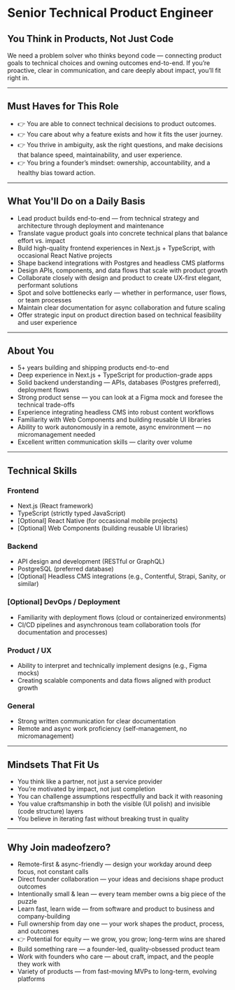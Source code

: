 # Senior Technical Product Engineer

## You Think in Products, Not Just Code

We need a problem solver who thinks beyond code — connecting product goals to technical choices and owning outcomes end-to-end. If you’re proactive, clear in communication, and care deeply about impact, you’ll fit right in.

---

## Must Haves for This Role

- 👉 You are able to connect technical decisions to product outcomes.  
- 👉 You care about why a feature exists and how it fits the user journey.  
- 👉 You thrive in ambiguity, ask the right questions, and make decisions that balance speed, maintainability, and user experience.  
- 👉 You bring a founder’s mindset: ownership, accountability, and a healthy bias toward action.

---

## What You'll Do on a Daily Basis

- Lead product builds end-to-end — from technical strategy and architecture through deployment and maintenance  
- Translate vague product goals into concrete technical plans that balance effort vs. impact  
- Build high-quality frontend experiences in Next.js + TypeScript, with occasional React Native projects  
- Shape backend integrations with Postgres and headless CMS platforms  
- Design APIs, components, and data flows that scale with product growth  
- Collaborate closely with design and product to create UX-first elegant, performant solutions  
- Spot and solve bottlenecks early — whether in performance, user flows, or team processes  
- Maintain clear documentation for async collaboration and future scaling  
- Offer strategic input on product direction based on technical feasibility and user experience  

---

## About You

- 5+ years building and shipping products end-to-end  
- Deep experience in Next.js + TypeScript for production-grade apps  
- Solid backend understanding — APIs, databases (Postgres preferred), deployment flows  
- Strong product sense — you can look at a Figma mock and foresee the technical trade-offs  
- Experience integrating headless CMS into robust content workflows  
- Familiarity with Web Components and building reusable UI libraries  
- Ability to work autonomously in a remote, async environment — no micromanagement needed  
- Excellent written communication skills — clarity over volume  

---

## Technical Skills

### Frontend  
- Next.js (React framework)  
- TypeScript (strictly typed JavaScript)  
- [Optional] React Native (for occasional mobile projects)  
- [Optional] Web Components (building reusable UI libraries)  

### Backend  
- API design and development (RESTful or GraphQL)  
- PostgreSQL (preferred database)  
- [Optional] Headless CMS integrations (e.g., Contentful, Strapi, Sanity, or similar)  

### [Optional] DevOps / Deployment  
- Familiarity with deployment flows (cloud or containerized environments)  
- CI/CD pipelines and asynchronous team collaboration tools (for documentation and processes)  

### Product / UX  
- Ability to interpret and technically implement designs (e.g., Figma mocks)  
- Creating scalable components and data flows aligned with product growth  

### General  
- Strong written communication for clear documentation  
- Remote and async work proficiency (self-management, no micromanagement)  

---

## Mindsets That Fit Us

- You think like a partner, not just a service provider  
- You’re motivated by impact, not just completion  
- You can challenge assumptions respectfully and back it with reasoning  
- You value craftsmanship in both the visible (UI polish) and invisible (code structure) layers  
- You believe in iterating fast without breaking trust in quality  

---

## Why Join madeofzero?

- Remote-first & async-friendly — design your workday around deep focus, not constant calls  
- Direct founder collaboration — your ideas and decisions shape product outcomes  
- Intentionally small & lean — every team member owns a big piece of the puzzle  
- Learn fast, learn wide — from software and product to business and company-building  
- Full ownership from day one — your work shapes the product, process, and outcomes  
- 👉 Potential for equity — we grow, you grow; long-term wins are shared  
- Build something rare — a founder-led, quality-obsessed product team  
- Work with founders who care — about craft, impact, and the people they work with  
- Variety of products — from fast-moving MVPs to long-term, evolving platforms  
